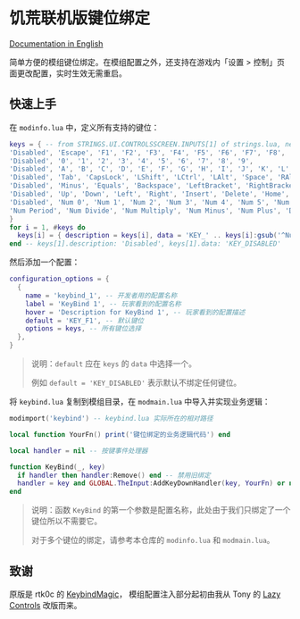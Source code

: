 # 饥荒联机版键位绑定

[Documentation in English](./README.md)

简单方便的模组键位绑定。在模组配置之外，还支持在游戏内「设置 > 控制」页面更改配置，实时生效无需重启。

## 快速上手

在 `modinfo.lua` 中，定义所有支持的键位：

```lua
keys = { -- from STRINGS.UI.CONTROLSSCREEN.INPUTS[1] of strings.lua, need to match constants.lua too.
'Disabled', 'Escape', 'F1', 'F2', 'F3', 'F4', 'F5', 'F6', 'F7', 'F8', 'F9', 'F10', 'F11', 'F12', 'Print', 'ScrolLock', 'Pause',
'Disabled', '0', '1', '2', '3', '4', '5', '6', '7', '8', '9',
'Disabled', 'A', 'B', 'C', 'D', 'E', 'F', 'G', 'H', 'I', 'J', 'K', 'L', 'M', 'N', 'O', 'P', 'Q', 'R', 'S', 'T', 'U', 'V', 'W', 'X', 'Y', 'Z',
'Disabled', 'Tab', 'CapsLock', 'LShift', 'LCtrl', 'LAlt', 'Space', 'RAlt', 'RCtrl', 'Period', 'Slash', 'RShift',
'Disabled', 'Minus', 'Equals', 'Backspace', 'LeftBracket', 'RightBracket', 'Backslash', 'Semicolon', 'Enter',
'Disabled', 'Up', 'Down', 'Left', 'Right', 'Insert', 'Delete', 'Home', 'End', 'PageUp', 'PageDown', -- navigation
'Disabled', 'Num 0', 'Num 1', 'Num 2', 'Num 3', 'Num 4', 'Num 5', 'Num 6', 'Num 7', 'Num 8', 'Num 9', -- numberic keypad
'Num Period', 'Num Divide', 'Num Multiply', 'Num Minus', 'Num Plus', 'Disabled',
}
for i = 1, #keys do
  keys[i] = { description = keys[i], data = 'KEY_' .. keys[i]:gsub('^Num ', 'KP_'):upper() }
end -- keys[1].description: 'Disabled', keys[1].data: 'KEY_DISABLED'
```

然后添加一个配置：

```lua
configuration_options = {
  {
    name = 'keybind_1', -- 开发者用的配置名称
    label = 'KeyBind 1', -- 玩家看到的配置名称
    hover = 'Description for KeyBind 1', -- 玩家看到的配置描述
    default = 'KEY_F1', -- 默认键位
    options = keys, -- 所有键位选择
  },
}
```

> 说明：`default` 应在 `keys` 的 `data` 中选择一个。
>
> 例如 `default = 'KEY_DISABLED'` 表示默认不绑定任何键位。

将 `keybind.lua` 复制到模组目录，在 `modmain.lua` 中导入并实现业务逻辑：

```lua
modimport('keybind') -- keybind.lua 实际所在的相对路径

local function YourFn() print('键位绑定的业务逻辑代码') end

local handler = nil -- 按键事件处理器

function KeyBind(_, key)
  if handler then handler:Remove() end -- 禁用旧绑定
  handler = key and GLOBAL.TheInput:AddKeyDownHandler(key, YourFn) or nil -- 新建绑定或无绑定
end
```

> 说明：函数 `KeyBind` 的第一个参数是配置名称，此处由于我们只绑定了一个键位所以不需要它。
>
> 对于多个键位的绑定，请参考本仓库的 `modinfo.lua` 和 `modmain.lua`。

## 致谢

原版是 rtk0c 的 [KeybindMagic](https://github.com/rtk0c/dont-starve-mods/tree/master/KeybindMagic)，
模组配置注入部分起初由我从 Tony 的 [Lazy Controls](https://steamcommunity.com/sharedfiles/filedetails/?id=2111412487) 改版而来。
